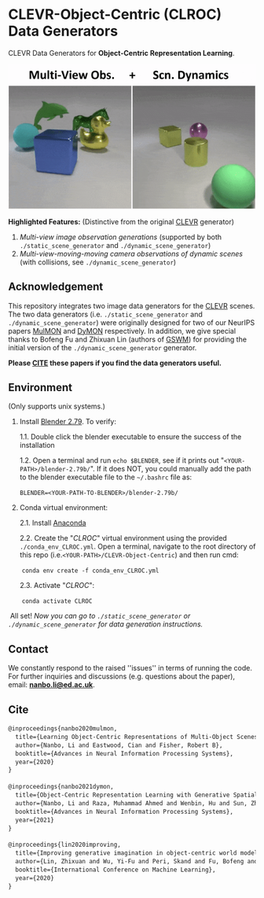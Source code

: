# CLEVR-Object-Centric (CLROC) Data Generators
CLEVR Data Generators for **Object-Centric Representation Learning**.   


<p float="left">
    <img src="assets/CLROC_showcase.gif" width="800"/>  
    <!-- <img src="assets/demo_dynamic.gif" width="400"/>   -->
</p>  



**Highlighted Features:**   (Distinctive from the original [CLEVR](https://github.com/facebookresearch/clevr-dataset-gen) generator)

1. *Multi-view image observation generations* (supported by both `./static_scene_generator` and `./dynamic_scene_generator`)
2. *Multi-view-moving-moving camera observations of dynamic scenes* (with collisions, see `./dynamic_scene_generator`)  


## Acknowledgement  

This repository integrates two image data generators for the [CLEVR](https://github.com/facebookresearch/clevr-dataset-gen) scenes. The two data generators (i.e. `./static_scene_generator` and `./dynamic_scene_generator`) were originally designed for two of our NeurIPS papers [MulMON](https://github.com/NanboLi/MulMON) and [DyMON](https://proceedings.neurips.cc/paper/2021/file/593906af0d138e69f49d251d3e7cbed0-Paper.pdf) respectively. In addition, we give special thanks to Bofeng Fu and Zhixuan Lin (authors of [GSWM](https://sites.google.com/view/gswm)) for providing the initial version of the `./dynamic_scene_generator` generator.   

**Please [CITE](#Cite) these papers if you find the data generators useful.**  
    

## Environment 
(Only supports unix systems.) 

1. Install [Blender 2.79](https://www.blender.org/download/releases/2-79/).  To verify:   

   1.1. Double click the blender executable to ensure the success of the installation

   1.2. Open a terminal and run ```echo $BLENDER```, see if it prints out "`<YOUR-PATH>/blender-2.79b/`". If it does NOT, you could manually add the path to the blender executable file to the `~/.bashrc` file as:  

   ​	```BLENDER=<YOUR-PATH-TO-BLENDER>/blender-2.79b/```    

2. Conda virtual environment:

   2.1. Install [Anaconda](https://docs.anaconda.com/anaconda/install/linux/)

   2.2. Create the "*CLROC*" virtual environment using the provided `./conda_env_CLROC.yml`. Open a terminal, navigate to the root directory of this repo (i.e.`<YOUR-PATH>/CLEVR-Object-Centric`) and then run cmd: 

   ​	```conda env create -f conda_env_CLROC.yml```  

   2.3. Activate "*CLROC*":  

   ​	```conda activate CLROC```

​	All set! *Now you can go to `./static_scene_generator` or `./dynamic_scene_generator` for data generation instructions.*  

   

## Contact  

We constantly respond to the raised ''issues'' in terms of running the code. For further inquiries and discussions (e.g. questions about the paper), email: **nanbo.li@ed.ac.uk**.   
   

## Cite
```latex
@inproceedings{nanbo2020mulmon,
  title={Learning Object-Centric Representations of Multi-Object Scenes from Multiple Views},
  author={Nanbo, Li and Eastwood, Cian and Fisher, Robert B},
  booktitle={Advances in Neural Information Processing Systems},
  year={2020}
}
    
@inproceedings{nanbo2021dymon,
  title={Object-Centric Representation Learning with Generative Spatial-Temporal Factorization},
  author={Nanbo, Li and Raza, Muhammad Ahmed and Wenbin, Hu and Sun, Zhaole and Fisher, Robert},
  booktitle={Advances in Neural Information Processing Systems},
  year={2021}
}
   
@inproceedings{lin2020improving,
  title={Improving generative imagination in object-centric world models},
  author={Lin, Zhixuan and Wu, Yi-Fu and Peri, Skand and Fu, Bofeng and Jiang, Jindong and Ahn, Sungjin},
  booktitle={International Conference on Machine Learning},
  year={2020}
}
```
